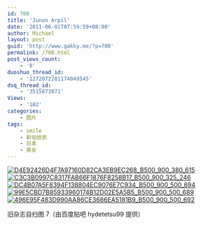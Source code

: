 ```yaml
---
id: 700
title: 'Junon Arpil'
date: '2011-06-01T07:59:59+08:00'
author: Michael
layout: post
guid: 'http://www.gakky.me/?p=700'
permalink: /700.html
post_views_count:
    - '0'
duoshuo_thread_id:
    - '1272072281174049545'
dsq_thread_id:
    - '3515873071'
Views:
    - '102'
categories:
    - 图片
tags:
    - smile
    - 新垣结衣
    - 日本
    - 美女
---
```


[![D4E92426D4F7A97160D82CA3EB9EC268_B500_900_380_615](http://www.yui-aragaki.org/wp-content/uploads/img/D4E92426D4F7A97160D82CA3EB9EC268_B500_900_380_615.jpeg)](http://www.yui-aragaki.org/wp-content/uploads/img/D4E92426D4F7A97160D82CA3EB9EC268_B1280_1280_380_615.jpeg) [![C3C3B0997C8317FAB66F1876F8258B17_B500_900_325_246](http://www.yui-aragaki.org/wp-content/uploads/img/C3C3B0997C8317FAB66F1876F8258B17_B500_900_325_246.jpeg)](http://www.yui-aragaki.org/wp-content/uploads/img/C3C3B0997C8317FAB66F1876F8258B17_B1280_1280_325_246.jpeg) [![DC4B07A5F8394F138804EC9076E7C934_B500_900_500_694](http://www.yui-aragaki.org/wp-content/uploads/img/DC4B07A5F8394F138804EC9076E7C934_B500_900_500_694.jpeg)](http://www.yui-aragaki.org/wp-content/uploads/img/DC4B07A5F8394F138804EC9076E7C934_B1280_1280_737_1023.jpeg) [![99E5CBD7B85933960174B12D02E5A5B5_B500_900_500_689](http://www.yui-aragaki.org/wp-content/uploads/img/99E5CBD7B85933960174B12D02E5A5B5_B500_900_500_689.jpeg)](http://www.yui-aragaki.org/wp-content/uploads/img/99E5CBD7B85933960174B12D02E5A5B5_B1280_1280_742_1023.jpeg) [![496E95F483D990AA86CE3686EA5181B9_B500_900_500_692](http://www.yui-aragaki.org/wp-content/uploads/img/496E95F483D990AA86CE3686EA5181B9_B500_900_500_692.jpeg)](http://www.yui-aragaki.org/wp-content/uploads/img/496E95F483D990AA86CE3686EA5181B9_B1280_1280_739_1024.jpeg)

旧杂志自扫图 7（由百度贴吧 hydetetsu99 提供）